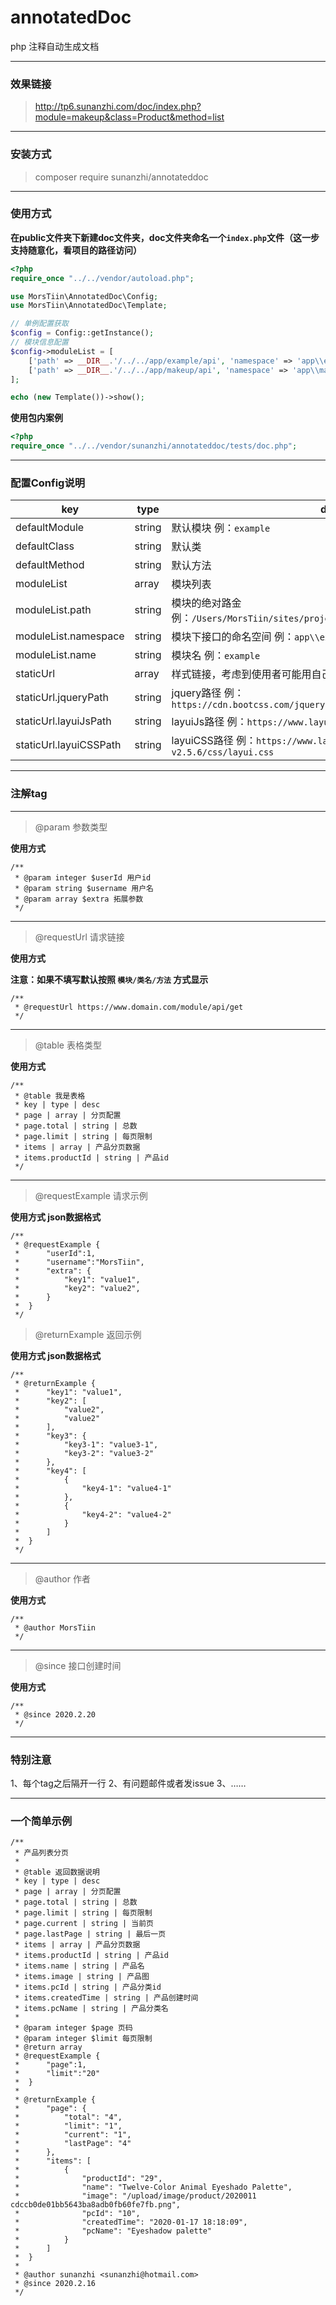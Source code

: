 # annotatedDoc
php 注释自动生成文档

----

### 效果链接

> http://tp6.sunanzhi.com/doc/index.php?module=makeup&class=Product&method=list

----

### 安装方式

> composer require sunanzhi/annotateddoc

----

### 使用方式

**在public文件夹下新建doc文件夹，doc文件夹命名一个`index.php`文件（这一步支持随意化，看项目的路径访问）**
```php
<?php
require_once "../../vendor/autoload.php";

use MorsTiin\AnnotatedDoc\Config;
use MorsTiin\AnnotatedDoc\Template;

// 单例配置获取
$config = Config::getInstance();
// 模块信息配置
$config->moduleList = [
    ['path' => __DIR__.'/../../app/example/api', 'namespace' => 'app\\example\\api', 'name' => 'example'],
    ['path' => __DIR__.'/../../app/makeup/api', 'namespace' => 'app\\makeup\\api', 'name' => 'makeup'],
];

echo (new Template())->show();
```

**使用包内案例**

```php
<?php
require_once "../../vendor/sunanzhi/annotateddoc/tests/doc.php";

```
----

### 配置Config说明

key | type | desc
--- | ---- | ----
defaultModule | string | 默认模块 例：`example`
defaultClass | string | 默认类
defaultMethod | string | 默认方法
moduleList | array | 模块列表
moduleList.path | string | 模块的绝对路金 例：`/Users/MorsTiin/sites/projects/annotatedDoc/app/example/api`
moduleList.namespace | string | 模块下接口的命名空间 例：`app\\example\\api`
moduleList.name | string | 模块名 例：`example`
staticUrl | array | 样式链接，考虑到使用者可能用自己项目的layui/jq 
staticUrl.jqueryPath | string | jquery路径 例：`https://cdn.bootcss.com/jquery/3.4.1/jquery.min.js`
staticUrl.layuiJsPath | string | layuiJs路径 例：`https://www.layuicdn.com/layui-v2.5.6/layui.js`
staticUrl.layuiCSSPath | string | layuiCSS路径 例：`https://www.layuicdn.com/layui-v2.5.6/css/layui.css`

----

### 注解tag

----

> @param 参数类型

**使用方式**

```
/**
 * @param integer $userId 用户id
 * @param string $username 用户名
 * @param array $extra 拓展参数
 */
```
----

> @requestUrl 请求链接

**使用方式**

**注意：如果不填写默认按照 `模块/类名/方法` 方式显示**

```
/**
 * @requestUrl https://www.domain.com/module/api/get
 */
```
----

> @table 表格类型

**使用方式**

```
/**
 * @table 我是表格 
 * key | type | desc
 * page | array | 分页配置
 * page.total | string | 总数
 * page.limit | string | 每页限制
 * items | array | 产品分页数据
 * items.productId | string | 产品id
 */
```

----

> @requestExample 请求示例

**使用方式 json数据格式**

```
/**
 * @requestExample {
 *      "userId":1,
 *      "username":"MorsTiin",
 *      "extra": {
 *          "key1": "value1",
 *          "key2": "value2",
 *      }
 *  }
 */
```

> @returnExample 返回示例

**使用方式 json数据格式**

```
/**
 * @returnExample {
 *      "key1": "value1",
 *      "key2": [
 *          "value2",
 *          "value2"
 *      ],
 *      "key3": {
 *          "key3-1": "value3-1",
 *          "key3-2": "value3-2"
 *      },
 *      "key4": [
 *          {
 *              "key4-1": "value4-1"
 *          },
 *          {
 *              "key4-2": "value4-2"
 *          }
 *      ]
 *  }
 */
```

----

> @author 作者

**使用方式**

```
/**
 * @author MorsTiin
 */
```

----

> @since 接口创建时间

**使用方式**

```
/**
 * @since 2020.2.20
 */
```
----

### 特别注意

1、每个tag之后隔开一行
2、有问题邮件或者发issue
3、……

----

### 一个简单示例

```
/**
 * 产品列表分页
 * 
 * @table 返回数据说明
 * key | type | desc
 * page | array | 分页配置
 * page.total | string | 总数
 * page.limit | string | 每页限制
 * page.current | string | 当前页
 * page.lastPage | string | 最后一页
 * items | array | 产品分页数据
 * items.productId | string | 产品id
 * items.name | string | 产品名
 * items.image | string | 产品图
 * items.pcId | string | 产品分类id
 * items.createdTime | string | 产品创建时间
 * items.pcName | string | 产品分类名
 *
 * @param integer $page 页码
 * @param integer $limit 每页限制
 * @return array
 * @requestExample {
 *      "page":1,
 *      "limit":"20"
 *  }
 *  
 * @returnExample {
 *      "page": {
 *          "total": "4",
 *          "limit": "1",
 *          "current": "1",
 *          "lastPage": "4"
 *      },
 *      "items": [
 *          {
 *              "productId": "29",
 *              "name": "Twelve-Color Animal Eyeshado Palette",
 *              "image": "/upload/image/product/2020011 cdccb0de01bb5643ba8adb0fb60fe7fb.png",
 *              "pcId": "10",
 *              "createdTime": "2020-01-17 18:18:09",
 *              "pcName": "Eyeshadow palette"
 *          }
 *      ]
 *  }
 * 
 * @author sunanzhi <sunanzhi@hotmail.com>
 * @since 2020.2.16
 */
```
